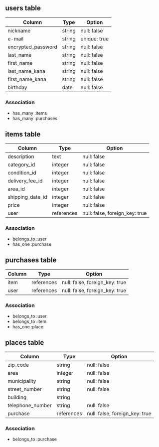 ## users table

| Column             | Type   | Option        |
| ------------------ | ------ | ------------- |
| nickname           | string | null: false   |
| e-mail             | string | unique: true  |
| encrypted_password | string | null: false   |
| last_name          | string | null: false   |
| first_name         | string | null: false   |
| last_name_kana     | string | null: false   |
| first_name_kana    | string | null: false   |
| birthday           | date   | null: false   |

### Association

- has_many :items
- has_many :purchases


## items table

| Column           | Type         | Option                          |
| ---------------- | ------------ | ------------------------------- |
| description      | text         | null: false                     |
| category_id      | integer      | null: false                     |
| condition_id     | integer      | null: false                     |
| delivery_fee_id  | integer      | null: false                     |
| area_id          | integer      | null: false                     |
| shipping_date_id | integer      | null: false                     |
| price            | integer      | null: false                     |
| user             | references   | null: false, foreign_key: true  |

### Association

- belongs_to :user
- has_one :purchase


## purchases table

| Column        | Type         | Option                          |
| ------------- | ------------ | ------------------------------- |
| item          | references   | null: false, foreign_key: true  |
| user          | references   | null: false, foreign_key: true  |

### Association

- belongs_to :user
- belongs_to :item
- has_one :place


## places table

| Column           | Type         | Option                          |
| ---------------- | ------------ | ------------------------------- |
| zip_code         | string       | null: false                     |
| area             | integer      | null: false                     |
| municipality     | string       | null: false                     |
| street_number    | string       | null: false                     |
| building         | string       |                                 |
| telephone_number | string       | null: false                     |
| purchase         | references   | null: false, foreign_key: true  |

### Association

- belongs_to :purchase